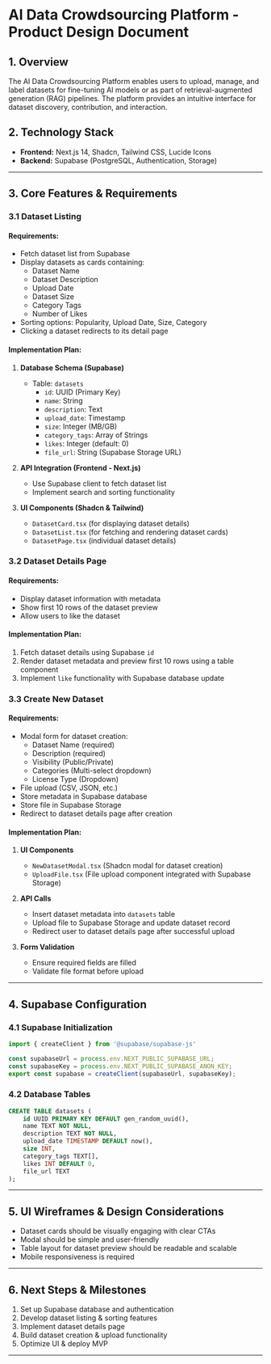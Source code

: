 # AI Data Crowdsourcing Platform - Product Design Document

## **1. Overview**
The AI Data Crowdsourcing Platform enables users to upload, manage, and label datasets for fine-tuning AI models or as part of retrieval-augmented generation (RAG) pipelines. The platform provides an intuitive interface for dataset discovery, contribution, and interaction.

## **2. Technology Stack**
- **Frontend:** Next.js 14, Shadcn, Tailwind CSS, Lucide Icons
- **Backend:** Supabase (PostgreSQL, Authentication, Storage)

---

## **3. Core Features & Requirements**

### **3.1 Dataset Listing**
#### **Requirements:**
- Fetch dataset list from Supabase
- Display datasets as cards containing:
  - Dataset Name
  - Dataset Description
  - Upload Date
  - Dataset Size
  - Category Tags
  - Number of Likes
- Sorting options: Popularity, Upload Date, Size, Category
- Clicking a dataset redirects to its detail page

#### **Implementation Plan:**
1. **Database Schema (Supabase)**
    - Table: `datasets`
      - `id`: UUID (Primary Key)
      - `name`: String
      - `description`: Text
      - `upload_date`: Timestamp
      - `size`: Integer (MB/GB)
      - `category_tags`: Array of Strings
      - `likes`: Integer (default: 0)
      - `file_url`: String (Supabase Storage URL)

2. **API Integration (Frontend - Next.js)**
    - Use Supabase client to fetch dataset list
    - Implement search and sorting functionality
    
3. **UI Components (Shadcn & Tailwind)**
    - `DatasetCard.tsx` (for displaying dataset details)
    - `DatasetList.tsx` (for fetching and rendering dataset cards)
    - `DatasetPage.tsx` (individual dataset details)

### **3.2 Dataset Details Page**
#### **Requirements:**
- Display dataset information with metadata
- Show first 10 rows of the dataset preview
- Allow users to like the dataset

#### **Implementation Plan:**
1. Fetch dataset details using Supabase `id`
2. Render dataset metadata and preview first 10 rows using a table component
3. Implement `like` functionality with Supabase database update

### **3.3 Create New Dataset**
#### **Requirements:**
- Modal form for dataset creation:
  - Dataset Name (required)
  - Description (required)
  - Visibility (Public/Private)
  - Categories (Multi-select dropdown)
  - License Type (Dropdown)
- File upload (CSV, JSON, etc.)
- Store metadata in Supabase database
- Store file in Supabase Storage
- Redirect to dataset details page after creation

#### **Implementation Plan:**
1. **UI Components**
   - `NewDatasetModal.tsx` (Shadcn modal for dataset creation)
   - `UploadFile.tsx` (File upload component integrated with Supabase Storage)

2. **API Calls**
   - Insert dataset metadata into `datasets` table
   - Upload file to Supabase Storage and update dataset record
   - Redirect user to dataset details page after successful upload

3. **Form Validation**
   - Ensure required fields are filled
   - Validate file format before upload

---

## **4. Supabase Configuration**

### **4.1 Supabase Initialization**
```javascript
import { createClient } from '@supabase/supabase-js'

const supabaseUrl = process.env.NEXT_PUBLIC_SUPABASE_URL;
const supabaseKey = process.env.NEXT_PUBLIC_SUPABASE_ANON_KEY;
export const supabase = createClient(supabaseUrl, supabaseKey);
```

### **4.2 Database Tables**
```sql
CREATE TABLE datasets (
    id UUID PRIMARY KEY DEFAULT gen_random_uuid(),
    name TEXT NOT NULL,
    description TEXT NOT NULL,
    upload_date TIMESTAMP DEFAULT now(),
    size INT,
    category_tags TEXT[],
    likes INT DEFAULT 0,
    file_url TEXT
);
```

---

## **5. UI Wireframes & Design Considerations**

- Dataset cards should be visually engaging with clear CTAs
- Modal should be simple and user-friendly
- Table layout for dataset preview should be readable and scalable
- Mobile responsiveness is required

---

## **6. Next Steps & Milestones**
1. Set up Supabase database and authentication
2. Develop dataset listing & sorting features
3. Implement dataset details page
4. Build dataset creation & upload functionality
5. Optimize UI & deploy MVP

---
